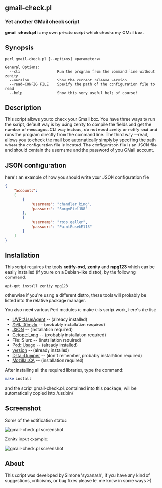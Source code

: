## gmail-check.pl
### Yet another GMail check script

**gmail-check.pl** is my own private script which checks my GMail box.

## Synopsis

```
perl gmail-check.pl [--options] <parameters>

General Options:
  --cli                 Run the program from the command line without zenity
  --version             Show the current release version
  --read=CONFIG FILE    Specify the path of the configuration file to read
  --help                Show this very useful help of course!
```

## Description

This script allows you to check your Gmail box. You have three ways to
run the script, default way is by using zenity to compile the fields
and get the number of messages. CLI way instead, do not need zenity or
notify-osd and runs the program directly from the command line. The
third way --read, allows you to check the mail box automatically simply
by specifing the path where the configuration file is located. The
configuration file is an JSON file and should contain the username and
the password of you GMail account.

## JSON configuration

here's an example of how you should write your JSON configuration file

```json
{
    "accounts":
    [
        {
            "username": "chandler_bing",
            "password": "SongvEtel188"
        },
        {
            "username": "ross.geller",
            "password": "PaintEusebE113"
        }
    ]
}
```

## Installation

This script requires the tools **notify-osd**, **zenity** and **mpg123** which can be
easily installed (if you're on a Debian-like distro), by the following command:

```sh
apt-get install zenity mpg123
```

otherwise if you're using a different distro, these tools will probably
be listed into the relative package manager.

You also need various Perl modules to make this script work, here's the list:

* [LWP::UserAgent](http://search.cpan.org/~gaas/libwww-perl-6.04/lib/LWP/UserAgent.pm) -- (already installed)
* [XML::Simple](http://search.cpan.org/~grantm/XML-Simple-2.20/lib/XML/Simple.pm) -- (probably installation required)
* [JSON](http://search.cpan.org/~makamaka/JSON-2.59/lib/JSON.pm) -- (installation required)
* [Getopt::Long](http://search.cpan.org/~enrys/POD2-IT-Getopt-Long/lib/POD2/IT/Getopt/Long.pm) -- (probably installation required)
* [File::Slurp](http://search.cpan.org/~uri/File-Slurp-9999.19/lib/File/Slurp.pm) -- (installation required)
* [Pod::Usage](http://perldoc.perl.org/Pod/Usage.html) -- (already installed)
* [version](http://search.cpan.org/~jpeacock/version-0.99/lib/version.pod) -- (already installed)
* [Data::Dumper](http://search.cpan.org/~smueller/Data-Dumper-2.139/Dumper.pm) -- (don't remember, probably installation required)
* [Mozilla::CA](http://search.cpan.org/~abh/Mozilla-CA-20160104/lib/Mozilla/CA.pm) -- (installation required)

After installing all the required libraries, type the command:

```sh
make install
```

and the script gmail-check.pl, contained into this package, will be automatically copied into /usr/bin/

## Screenshot

Some of the notification status:

![gmail-check.pl screenshot](https://i.imgur.com/eLNdo05.png "gmail-check.pl screenshot")

Zenity input example:

![gmail-check.pl screenshot](https://i.imgur.com/EFhizIq.png "Zenity input example")

## About

This script was developed by Simone 'syxanash', if you have any kind of suggestions, criticisms, or bug fixes please let me know in some ways :-)
